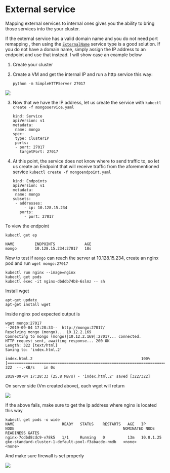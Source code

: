 # External service

Mapping external services to internal ones gives you the ability to bring those services into the your cluster.

If the external service has a valid domain name and you do not need port remapping , then using the [`ExternalName`](https://cloud.google.com/kubernetes-engine/docs/how-to/exposing-apps#creating_a_service_of_type_externalname) service type is a good solution. If you do not have a domain name, simply assign the IP address to an endpoint and use that instead. I will show case an example below

1. Create your cluster
2. Create a VM and get the internal IP and run a http service this way:

       python -m SimpleHTTPServer 27017
   
![](https://github.com/DanyLan/GKE-EXPOSE-SERVICES/blob/master/internalIP.png)

3. Now that we have the IP address, let us create the service with `kubectl create -f mongoservice.yaml`

       kind: Service
       apiVersion: v1
       metadata:
        name: mongo
       spec:
        type: ClusterIP
        ports:
        - port: 27017
          targetPort: 27017
          
4. At this point, the service does not know where to send traffic to, so let us create an Endpoint that will receive traffic from the aforementioned service `kubectl create -f mongoendpoint.yaml` 
          
       kind: Endpoints
       apiVersion: v1
       metadata:
        name: mongo
       subsets:
        - addresses:
            - ip: 10.128.15.234
          ports:
            - port: 27017
          
To view the endpoint

    kubectl get ep

    NAME         ENDPOINTS             AGE
    mongo        10.128.15.234:27017   18s

Now to test if `mongo` can reach the server at 10.128.15.234, create an nginx pod and run `wget mongo:27017`

    kubectl run nginx --image=nginx
    kubectl get pods
    kubectl exec -it nginx-dbddb74b8-6slmz -- sh
    
Install wget

    apt-get update
    apt-get install wget
    
Inside nginx pod expected output is

    wget mongo:27017
    --2019-09-04 17:28:33--  http://mongo:27017/
    Resolving mongo (mongo)... 10.12.2.169
    Connecting to mongo (mongo)|10.12.2.169|:27017... connected.
    HTTP request sent, awaiting response... 200 OK
    Length: 322 [text/html]
    Saving to: 'index.html.2'

    index.html.2                                                100%[=========================================================================================================================================>]     322  --.-KB/s    in 0s      

    2019-09-04 17:28:33 (25.8 MB/s) - 'index.html.2' saved [322/322]

On server side (Vm created above), each wget will return

![](https://github.com/DanyLan/GKE-EXPOSE-SERVICES/blob/master/mongo.png)

If the above fails, make sure to get the Ip address where nginx is located this way

    kubectl get pods -o wide
    NAME                     READY   STATUS    RESTARTS   AGE   IP          NODE                                                NOMINATED NODE   READINESS GATES
    nginx-7cdbd8cdc9-v78k5   1/1     Running   0          13m   10.8.1.25   gke-standard-cluster-1-default-pool-f3abacde-rmdb   <none>           <none>

And make sure firewall is set properly

![](https://github.com/DanyLan/GKE-EXPOSE-SERVICES/blob/master/mongofirewall.png)
 
 
